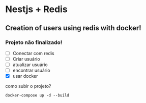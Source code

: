 # Nestjs + Redis

## Creation of users using redis with docker!

### Projeto não finalizado! 

- [ ] Conectar com redis
- [ ] Criar usuário
- [ ] atualizar usuário
- [ ] encontrar usuário
- [x] usar docker

como subir o projeto?

```
docker-compose up -d --build
```
